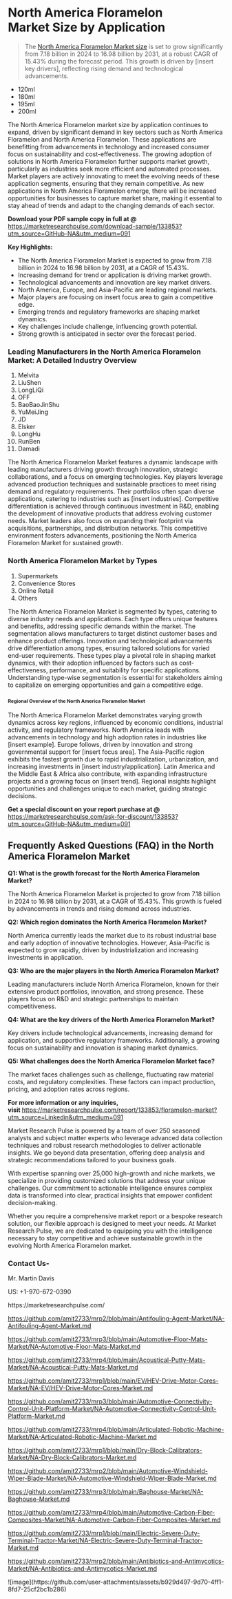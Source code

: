 <h1>North America Floramelon Market&nbsp;Size by Application</h1><blockquote><p>The <a href="https://marketresearchpulse.com/download-sample/133853?utm_source=GitHub-NA&amp;utm_medium=091">North America Floramelon Market size</a> is set to grow significantly from 7.18 billion in 2024 to 16.98 billion by 2031, at a robust CAGR of 15.43% during the forecast period. This growth is driven by [insert key drivers], reflecting rising demand and technological advancements.</p></blockquote><ul><li>120ml <li> 180ml <li> 195ml <li> 200ml</li></ul><p>The North America Floramelon market size by application continues to expand, driven by significant demand in key sectors such as North America Floramelon and North America Floramelon. These applications are benefitting from advancements in technology and increased consumer focus on sustainability and cost-effectiveness. The growing adoption of solutions in North America Floramelon further supports market growth, particularly as industries seek more efficient and automated processes. Market players are actively innovating to meet the evolving needs of these application segments, ensuring that they remain competitive. As new applications in North America Floramelon emerge, there will be increased opportunities for businesses to capture market share, making it essential to stay ahead of trends and adapt to the changing demands of each sector.</p><p><strong>Download your PDF sample copy in full at @ </strong><a href="https://marketresearchpulse.com/download-sample/133853?utm_source=GitHub-NA&amp;utm_medium=091">https://marketresearchpulse.com/download-sample/133853?utm_source=GitHub-NA&amp;utm_medium=091</a></p><p><strong>Key Highlights: </strong></p><ul><li>The North America Floramelon Market is expected to grow from 7.18 billion in 2024 to 16.98 billion by 2031, at a CAGR of 15.43%.</li><li>Increasing demand for trend or application is driving market growth.</li><li>Technological advancements and innovation are key market drivers.</li><li>North America, Europe, and Asia-Pacific are leading regional markets.</li><li>Major players are focusing on insert focus area to gain a competitive edge.</li><li>Emerging trends and regulatory frameworks are shaping market dynamics.</li><li>Key challenges include challenge, influencing growth potential.</li><li>Strong growth is anticipated in sector over the forecast period.</li></ul><h3>Leading Manufacturers in the North America Floramelon Market: A Detailed Industry Overview</h3><ol><li>Melvita</li><li>LiuShen</li><li>LongLiQi</li><li>OFF</li><li>BaoBaoJinShu</li><li>YuMeiJing</li><li>JD</li><li>Elsker</li><li>LongHu</li><li>RunBen</li><li>Damadi</li></ol><div class="flex max-w-full flex-col flex-grow"><div class="min-h-8 text-message flex w-full flex-col items-end gap-2 whitespace-normal break-words [.text-message+&amp;]:mt-5" dir="auto" data-message-author-role="assistant" data-message-id="fd8432e4-4910-450d-b182-61b7bfb0a01f" data-message-model-slug="gpt-4o"><div class="flex w-full flex-col gap-1 empty:hidden first:pt-[3px]"><div class="markdown prose w-full break-words dark:prose-invert light"><p>The North America Floramelon Market features a dynamic landscape with leading manufacturers driving growth through innovation, strategic collaborations, and a focus on emerging technologies. Key players leverage advanced production techniques and sustainable practices to meet rising demand and regulatory requirements. Their portfolios often span diverse applications, catering to industries such as [insert industries]. Competitive differentiation is achieved through continuous investment in R&amp;D, enabling the development of innovative products that address evolving customer needs. Market leaders also focus on expanding their footprint via acquisitions, partnerships, and distribution networks. This competitive environment fosters advancements, positioning the North America Floramelon Market for sustained growth.</p></div></div></div></div><h3>North America Floramelon Market by Types</h3><ol><li>Supermarkets <li> Convenience Stores <li> Online Retail <li> Others</li></ol><div class="flex max-w-full flex-col flex-grow"><div class="min-h-8 text-message flex w-full flex-col items-end gap-2 whitespace-normal break-words [.text-message+&amp;]:mt-5" dir="auto" data-message-author-role="assistant" data-message-id="084470be-0bb7-4664-bddf-5156b4f41249" data-message-model-slug="gpt-4o-mini"><div class="flex w-full flex-col gap-1 empty:hidden first:pt-[3px]"><div class="markdown prose w-full break-words dark:prose-invert light"><p>The North America Floramelon Market is segmented by types, catering to diverse industry needs and applications. Each type offers unique features and benefits, addressing specific demands within the market. The segmentation allows manufacturers to target distinct customer bases and enhance product offerings. Innovation and technological advancements drive differentiation among types, ensuring tailored solutions for varied end-user requirements. These types play a pivotal role in shaping market dynamics, with their adoption influenced by factors such as cost-effectiveness, performance, and suitability for specific applications. Understanding type-wise segmentation is essential for stakeholders aiming to capitalize on emerging opportunities and gain a competitive edge.</p></div></div></div></div><h3><span style="font-size: 11px;">Regional Overview of the North America Floramelon Market</span></h3><div class="flex max-w-full flex-col flex-grow"><div class="min-h-8 text-message flex w-full flex-col items-end gap-2 whitespace-normal break-words [.text-message+&amp;]:mt-5" dir="auto" data-message-author-role="assistant" data-message-id="e9038762-ce64-4e30-91c9-9bd413514231" data-message-model-slug="gpt-4o-mini"><div class="flex w-full flex-col gap-1 empty:hidden first:pt-[3px]"><div class="markdown prose w-full break-words dark:prose-invert light"><p>The North America Floramelon Market demonstrates varying growth dynamics across key regions, influenced by economic conditions, industrial activity, and regulatory frameworks. North America leads with advancements in technology and high adoption rates in industries like [insert example]. Europe follows, driven by innovation and strong governmental support for [insert focus area]. The Asia-Pacific region exhibits the fastest growth due to rapid industrialization, urbanization, and increasing investments in [insert industry/application]. Latin America and the Middle East &amp; Africa also contribute, with expanding infrastructure projects and a growing focus on [insert trend]. Regional insights highlight opportunities and challenges unique to each market, guiding strategic decisions.</p></div></div></div></div><p><strong>Get a special discount on your report purchase at @ </strong><a href="https://marketresearchpulse.com/ask-for-discount/133853?utm_source=GitHub-NA&amp;utm_medium=091">https://marketresearchpulse.com/ask-for-discount/133853?utm_source=GitHub-NA&amp;utm_medium=091</a></p><h2>Frequently Asked Questions (FAQ) in the North America Floramelon Market</h2><p><strong>Q1: What is the growth forecast for the North America Floramelon Market?</strong></p><p>The North America Floramelon Market is projected to grow from 7.18 billion in 2024 to 16.98 billion by 2031, at a CAGR of 15.43%. This growth is fueled by advancements in trends and rising demand across industries.</p><p><strong>Q2: Which region dominates the North America Floramelon Market?</strong></p><p>North America currently leads the market due to its robust industrial base and early adoption of innovative technologies. However, Asia-Pacific is expected to grow rapidly, driven by industrialization and increasing investments in application.</p><p><strong>Q3: Who are the major players in the North America Floramelon Market?</strong></p><p>Leading manufacturers include North America Floramelon, known for their extensive product portfolios, innovation, and strong presence. These players focus on R&amp;D and strategic partnerships to maintain competitiveness.</p><p><strong>Q4: What are the key drivers of the North America Floramelon Market?</strong></p><p>Key drivers include technological advancements, increasing demand for application, and supportive regulatory frameworks. Additionally, a growing focus on sustainability and innovation is shaping market dynamics.</p><p><strong>Q5: What challenges does the North America Floramelon Market face?</strong></p><p>The market faces challenges such as challenge, fluctuating raw material costs, and regulatory complexities. These factors can impact production, pricing, and adoption rates across regions.</p><p><strong>For more information or any inquiries, visit&nbsp;</strong><a href="https://marketresearchpulse.com/report/133853/floramelon-market?utm_source=Linkedin&utm_medium=091">https://marketresearchpulse.com/report/133853/floramelon-market?utm_source=Linkedin&utm_medium=091</a></p><p>Market Research Pulse is powered by a team of over 250 seasoned analysts and subject matter experts who leverage advanced data collection techniques and robust research methodologies to deliver actionable insights. We go beyond data presentation, offering deep analysis and strategic recommendations tailored to your business goals.</p><p>With expertise spanning over 25,000 high-growth and niche markets, we specialize in providing customized solutions that address your unique challenges. Our commitment to actionable intelligence ensures complex data is transformed into clear, practical insights that empower confident decision-making.</p><p>Whether you require a comprehensive market report or a bespoke research solution, our flexible approach is designed to meet your needs. At Market Research Pulse, we are dedicated to equipping you with the intelligence necessary to stay competitive and achieve sustainable growth in the evolving North America Floramelon market.</p><h3><strong>Contact Us-</strong></h3><p>Mr. Martin Davis</p><p>US: +1-970-672-0390</p><p>https://marketresearchpulse.com/</p><p><a href="https://github.com/amit2733/mrp2/blob/main/Antifouling-Agent-Market/NA-Antifouling-Agent-Market.md">https://github.com/amit2733/mrp2/blob/main/Antifouling-Agent-Market/NA-Antifouling-Agent-Market.md</a></p><p><a href="https://github.com/amit2733/mrp3/blob/main/Automotive-Floor-Mats-Market/NA-Automotive-Floor-Mats-Market.md">https://github.com/amit2733/mrp3/blob/main/Automotive-Floor-Mats-Market/NA-Automotive-Floor-Mats-Market.md</a></p><p><a href="https://github.com/amit2733/mrp4/blob/main/Acoustical-Putty-Mats-Market/NA-Acoustical-Putty-Mats-Market.md">https://github.com/amit2733/mrp4/blob/main/Acoustical-Putty-Mats-Market/NA-Acoustical-Putty-Mats-Market.md</a></p><p><a href="https://github.com/amit2733/mrp1/blob/main/EV/HEV-Drive-Motor-Cores-Market/NA-EV/HEV-Drive-Motor-Cores-Market.md">https://github.com/amit2733/mrp1/blob/main/EV/HEV-Drive-Motor-Cores-Market/NA-EV/HEV-Drive-Motor-Cores-Market.md</a></p><p><a href="https://github.com/amit2733/mrp3/blob/main/Automotive-Connectivity-Control-Unit-Platform-Market/NA-Automotive-Connectivity-Control-Unit-Platform-Market.md">https://github.com/amit2733/mrp3/blob/main/Automotive-Connectivity-Control-Unit-Platform-Market/NA-Automotive-Connectivity-Control-Unit-Platform-Market.md</a></p><p><a href="https://github.com/amit2733/mrp4/blob/main/Articulated-Robotic-Machine-Market/NA-Articulated-Robotic-Machine-Market.md">https://github.com/amit2733/mrp4/blob/main/Articulated-Robotic-Machine-Market/NA-Articulated-Robotic-Machine-Market.md</a></p><p><a href="https://github.com/amit2733/mrp1/blob/main/Dry-Block-Calibrators-Market/NA-Dry-Block-Calibrators-Market.md">https://github.com/amit2733/mrp1/blob/main/Dry-Block-Calibrators-Market/NA-Dry-Block-Calibrators-Market.md</a></p><p><a href="https://github.com/amit2733/mrp2/blob/main/Automotive-Windshield-Wiper-Blade-Market/NA-Automotive-Windshield-Wiper-Blade-Market.md">https://github.com/amit2733/mrp2/blob/main/Automotive-Windshield-Wiper-Blade-Market/NA-Automotive-Windshield-Wiper-Blade-Market.md</a></p><p><a href="https://github.com/amit2733/mrp3/blob/main/Baghouse-Market/NA-Baghouse-Market.md">https://github.com/amit2733/mrp3/blob/main/Baghouse-Market/NA-Baghouse-Market.md</a></p><p><a href="https://github.com/amit2733/mrp4/blob/main/Automotive-Carbon-Fiber-Composites-Market/NA-Automotive-Carbon-Fiber-Composites-Market.md">https://github.com/amit2733/mrp4/blob/main/Automotive-Carbon-Fiber-Composites-Market/NA-Automotive-Carbon-Fiber-Composites-Market.md</a></p><p><a href="https://github.com/amit2733/mrp1/blob/main/Electric-Severe-Duty-Terminal-Tractor-Market/NA-Electric-Severe-Duty-Terminal-Tractor-Market.md">https://github.com/amit2733/mrp1/blob/main/Electric-Severe-Duty-Terminal-Tractor-Market/NA-Electric-Severe-Duty-Terminal-Tractor-Market.md</a></p><p><a href="https://github.com/amit2733/mrp2/blob/main/Antibiotics-and-Antimycotics-Market/NA-Antibiotics-and-Antimycotics-Market.md">https://github.com/amit2733/mrp2/blob/main/Antibiotics-and-Antimycotics-Market/NA-Antibiotics-and-Antimycotics-Market.md</a></p>
![image](https://github.com/user-attachments/assets/b929d497-9d70-4ff1-8fd7-25cf2bc1b286)
